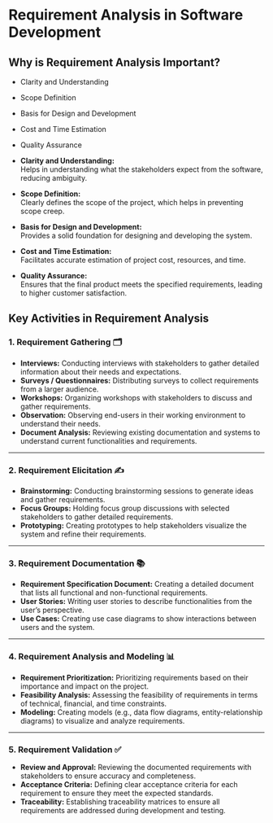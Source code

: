 # Requirement Analysis in Software Development

##  Why is Requirement Analysis Important?

- Clarity and Understanding
- Scope Definition
- Basis for Design and Development
- Cost and Time Estimation
- Quality Assurance

- **Clarity and Understanding:**  
  Helps in understanding what the stakeholders expect from the software, reducing ambiguity.

- **Scope Definition:**  
  Clearly defines the scope of the project, which helps in preventing scope creep.

- **Basis for Design and Development:**  
  Provides a solid foundation for designing and developing the system.

- **Cost and Time Estimation:**  
  Facilitates accurate estimation of project cost, resources, and time.

- **Quality Assurance:**  
  Ensures that the final product meets the specified requirements, leading to higher customer satisfaction.


## Key Activities in Requirement Analysis

### 1. Requirement Gathering 🗂️
- **Interviews:** Conducting interviews with stakeholders to gather detailed information about their needs and expectations.  
- **Surveys / Questionnaires:** Distributing surveys to collect requirements from a larger audience.  
- **Workshops:** Organizing workshops with stakeholders to discuss and gather requirements.  
- **Observation:** Observing end-users in their working environment to understand their needs.  
- **Document Analysis:** Reviewing existing documentation and systems to understand current functionalities and requirements.  

---

### 2. Requirement Elicitation ✍️
- **Brainstorming:** Conducting brainstorming sessions to generate ideas and gather requirements.  
- **Focus Groups:** Holding focus group discussions with selected stakeholders to gather detailed requirements.  
- **Prototyping:** Creating prototypes to help stakeholders visualize the system and refine their requirements.  

---

### 3. Requirement Documentation 📚
- **Requirement Specification Document:** Creating a detailed document that lists all functional and non-functional requirements.  
- **User Stories:** Writing user stories to describe functionalities from the user’s perspective.  
- **Use Cases:** Creating use case diagrams to show interactions between users and the system.  

---

### 4. Requirement Analysis and Modeling 📊
- **Requirement Prioritization:** Prioritizing requirements based on their importance and impact on the project.  
- **Feasibility Analysis:** Assessing the feasibility of requirements in terms of technical, financial, and time constraints.  
- **Modeling:** Creating models (e.g., data flow diagrams, entity-relationship diagrams) to visualize and analyze requirements.  

---

### 5. Requirement Validation ✅
- **Review and Approval:** Reviewing the documented requirements with stakeholders to ensure accuracy and completeness.  
- **Acceptance Criteria:** Defining clear acceptance criteria for each requirement to ensure they meet the expected standards.  
- **Traceability:** Establishing traceability matrices to ensure all requirements are addressed during development and testing.  

